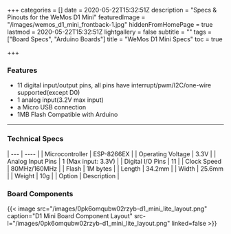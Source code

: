 +++
categories = []
date = 2020-05-22T15:32:51Z
description = "Specs & Pinouts for the WeMos D1 Mini"
featuredImage = "/images/wemos_d1_mini_frontback-1.jpg"
hiddenFromHomePage = true
lastmod = 2020-05-22T15:32:51Z
lightgallery = false
subtitle = ""
tags = ["Board Specs", "Arduino Boards"]
title = "WeMos D1 Mini Specs"
toc = true

+++
<!--more-->

### Features

* 11 digital input/output pins, all pins have interrupt/pwm/I2C/one-wire supported(except D0)
* 1 analog input(3.2V max input)
* a Micro USB connection
* 1MB Flash Compatible with Arduino

***

### Technical Specs

| --- | ---- |
| Microcontroller | ESP-8266EX | 
| Operating Voltage | 3.3V |
| Analog Input Pins | 1 (Max input: 3.3V) | 
| Digital I/O Pins | 11 |
| Clock Speed | 80MHz/160MHz |
| Flash | 1M bytes |
| Length | 34.2mm |
| Width | 25.6mm |
| Weight | 10g |
| Option | Description |


### Board Components

{{< image src="/images/0pk6omqubw02rzyb-d1_mini_lite_layout.png" caption="D1 Mini Board Component Layout"  src-l="/images/0pk6omqubw02rzyb-d1_mini_lite_layout.png" linked=false  >}}